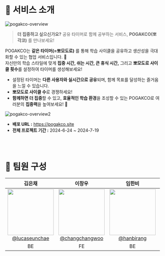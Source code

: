 # 📔 서비스 소개

![pogakco-overview](https://github.com/user-attachments/assets/e55e7afc-a9f2-49ff-9207-1a44334714d4)

> **더 집중하고 싶으신가요?** 공유 타이머로 함께 공부하는 서비스, **POGAKCO(뽀각코)** 를 만나보세요!<br>

POGAKCO는 **같은 타이머(=뽀모도로)** 를 통해 학습 사이클을 공유하고 생산성을 극대화할 수 있는 협업 서비스입니다. 👥 <br> 
자신만의 학습 스타일에 맞게 **집중 시간, 쉬는 시간, 큰 휴식 시간,** 그리고 **뽀모도로 사이클 횟수**를 설정하여 타이머를 생성해보세요! <br> 

- 설정된 타이머는 **다른 사용자와 실시간으로 공유**되며, 함께 목표를 달성하는 즐거움을 느낄 수 있습니다.
- **뽀모도로 사이클 수**로 경쟁하세요!
- **함께하면 더 집중**할 수 있고, **효율적인 학습 환경**을 조성할 수 있는 POGAKCO로 여러분의 **집중력**을 높여보세요! 🚀

![pogakco-overview2](https://github.com/user-attachments/assets/e3933fe4-a319-421d-a1cc-f9882890ef5d)

- **배포 URL :** https://pogakco.site
- **전체 프로젝트 기간 :** 2024-6-24 ~ 2024-7-19

<br>


<br>

# 👥 팀원 구성

<div align="center">

|                                        **김은채**                                        |                                         **이창우**                                         |                                     **임한비**                                     |                                     **하주영**                                     |
| :--------------------------------------------------------------------------------------: | :----------------------------------------------------------------------------------------: | :--------------------------------------------------------------------------------: | :--------------------------------------------------------------------------------: |
| [<img src="https://avatars.githubusercontent.com/u/123533586?v=4" height=150 width=150> <br/> @lucaseunchae](https://github.com/lucaseunchae) | [<img src="https://avatars.githubusercontent.com/u/50562562?v=4" height=150 width=150> <br/> @changchangwoo](https://github.com/changchangwoo) | [<img src="https://avatars.githubusercontent.com/u/80617446?v=4" height=150 width=150> <br/> @hanbirang](https://github.com/hanbirang) | [<img src="https://avatars.githubusercontent.com/u/92720304?v=4" height=150 width=150> <br/> @hazzuu123](https://github.com/hazzuu123) |
|                                            BE                                            |                                             FE                                             |                                         BE                                         |                                         FE                                         |

</div>
